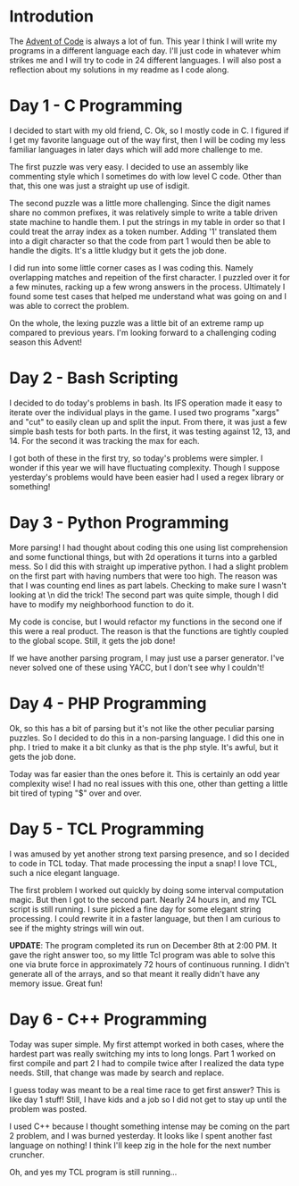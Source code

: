 # Introdution
The [Advent of Code](https://adventofcode.com/) is always a lot of
fun. This year I think I will write my programs in a different
language each day. I'll just code in whatever whim strikes me and
I will try to code in 24 different languages. I will also post
a reflection about my solutions in my readme as I code along.

# Day 1 - C Programming
I decided to start with my old friend, C. Ok, so I mostly code in C.
I figured if I get my favorite language out of the way first, then
I will be coding my less familiar languages in later days which will
add more challenge to me.

The first puzzle was very easy. I decided to use an assembly like
commenting style which I sometimes do with low level C code. Other
than that, this one was just a straight up use of isdigit.

The second puzzle was a little more challenging. Since the digit names
share no common prefixes, it was relatively simple to write a table
driven state machine to handle them. I put the strings in my table in
order so that I could treat the array index as a token number. Adding
'1' translated them into a digit character so that the code from part
1 would then be able to handle the digits. It's a little kludgy but
it gets the job done.

I did run into some little corner cases as I was coding this. Namely
overlapping matches and repeition of the first character. I puzzled
over it for a few minutes, racking up a few wrong answers in the
process. Ultimately I found some test cases that helped me understand
what was going on and I was able to correct the problem.

On the whole, the lexing puzzle was a little bit of an extreme ramp up
compared to previous years. I'm looking forward to a challenging
coding season this Advent!

# Day 2 - Bash Scripting
I decided to do today's problems in bash. Its IFS operation made it easy 
to iterate over the individual plays in the game. I used two programs 
"xargs" and "cut" to easily clean up and split the input. From there, it
was just a few simple bash tests for both parts. In the first, it was
testing against 12, 13, and 14. For the second it was tracking the max
for each.

I got both of these in the first try, so today's problems were simpler.
I wonder if this year we will have fluctuating complexity. Though I
suppose yesterday's problems would have been easier had I used a regex
library or something!

# Day 3 - Python Programming
More parsing! I had thought about coding this one using list comprehension and
some functional things, but with 2d operations it turns into a garbled mess. So
I did this with straight up imperative python. I had a slight problem on the
first part with having numbers that were too high. The reason was that 
I was counting end lines as part labels. Checking to make sure I wasn't 
looking at \n did the trick! The second part was quite simple, though
I did have to modify my neighborhood function to do it.

My code is concise, but I would refactor my functions in the second
one if this were a real product. The reason is that the functions
are tightly coupled to the global scope. Still, it gets the job done!

If we have another parsing program, I may just use a parser generator.
I've never solved one of these using YACC, but I don't see why I couldn't!

# Day 4 - PHP Programming
Ok, so this has a bit of parsing but it's not like the other peculiar parsing
puzzles. So I decided to do this in a non-parsing language. I did this one
in php. I tried to make it a bit clunky as that is the php style. It's awful,
but it gets the job done.

Today was far easier than the ones before it. This is certainly an odd year 
complexity wise! I had no real issues with this one, other than getting a 
little bit tired of typing "$" over and over.

# Day 5 - TCL Programming
I was amused by yet another strong text parsing presence, and so I decided
to code in TCL today. That made processing the input a snap! I love TCL,
such a nice elegant language.

The first problem I worked out quickly by doing some interval computation
magic. But then I got to the second part. Nearly 24 hours in, and my TCL
script is still running. I sure picked a fine day for some elegant
string processing. I could rewrite it in a faster language, but then I am
curious to see if the mighty strings will win out.

**UPDATE**: The program completed its run on December 8th at 2:00 PM.
It gave the right answer too, so my little Tcl program was able to 
solve this one via brute force in approximately 72 hours of continuous
running. I didn't generate all of the arrays, and so that meant it really
didn't have any memory issue. Great fun!

# Day 6 - C++ Programming
Today was super simple. My first attempt worked in both cases, where the
hardest part was really switching my ints to long longs. Part 1 worked
on first compile and part 2 I had to compile twice after I realized 
the data type needs. Still, that change was made by search and replace.

I guess today was meant to be a real time race to get first answer? This
is like day 1 stuff! Still, I have kids and a job so I did not get to 
stay up until the problem was posted. 

I used C++ because I thought something intense may be coming on the
part 2 problem, and I was burned yesterday. It looks like I spent
another fast language on nothing! I think I'll keep zig in the hole 
for the next number cruncher.

Oh, and yes my TCL program is still running...
